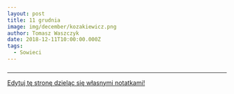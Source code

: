 ```yaml
---
layout: post
title: 11 grudnia
image: img/december/kozakiewicz.png
author: Tomasz Waszczyk
date: 2018-12-11T10:00:00.000Z
tags:
  - Sowieci
---
```


### 

---

<a href="https://github.com/TomaszWaszczyk/historia.waszczyk.com/edit/master/src/content/december-11.md" target="_blank">Edytuj tę stronę dzieląc się własnymi notatkami!</a>
